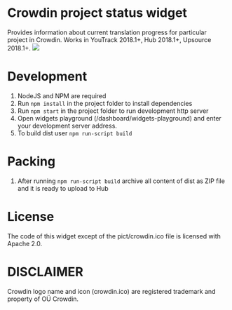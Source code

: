 # Crowdin project status widget 
Provides information about current translation progress for particular project in Crowdin.
Works in YouTrack 2018.1+, Hub 2018.1+, Upsource 2018.1+.
![](https://raw.githubusercontent.com/olegbakhirev/crowdin-status-widget/master/widget.png) 

# Development

1. NodeJS and NPM are required
2. Run `npm install` in the project folder to install dependencies
3. Run `npm start` in the project folder to run development http server
4. Open widgets playground (/dashboard/widgets-playground) and enter your development server address.
5. To build dist user `npm run-script build`

# Packing

1. After running `npm run-script build` archive all content of dist as ZIP file and it is ready to upload to Hub

# License

The code of this widget except of the pict/crowdin.ico file is licensed with Apache 2.0.


# DISCLAIMER
Crowdin logo name and icon (crowdin.ico) are registered trademark and property of OÜ Crowdin.
